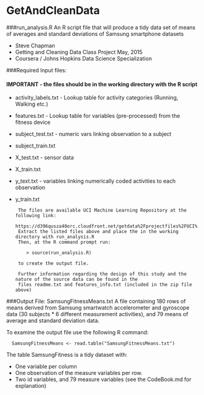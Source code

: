 # GetAndCleanData


###run_analysis.R 
An R script file that will produce a tidy data set of means of averages and standard deviations of Samsung smartphone datasets

* Steve Chapman
* Getting and Cleaning Data Class Project  May, 2015
* Coursera / Johns Hopkins Data Science Specialization

###Required Input files:
#### IMPORTANT - the files should be in the working directory with the R script 

* activity_labels.txt - Lookup table for activity categories (Running, Walking etc.)
* features.txt - Lookup table for variables (pre-processed) from the fitness device
* subject_test.txt - numeric vars linking observation to a subject
* subject_train.txt  
* X_test.txt - sensor data
* X_train.txt
* y_text.txt - variables linking numerically coded activities to each observation
* y_train.txt
      
       The files are available UCI Machine Learning Repository at the following link:
       https://d396qusza40orc.cloudfront.net/getdata%2Fprojectfiles%2FUCI%20HAR%20Dataset.zip
       Extract the listed files above and place the in the working directory with run_analysis.R
       Then, at the R command prompt run:

          > source(run_analysis.R) 
          
       to create the output file.
       
       Further information regarding the design of this study and the nature of the source data can be found in the
       files readme.txt and features_info.txt (included in the zip file above)

###Output File: SamsungFitnessMeans.txt
       A file containing 180 rows of means derived from Samsung smartwatch accelerometer
       and gyroscope data (30 subjects * 6 different measurement activities), and 79
       means of average and standard deviation data.
       
To examine the output file use the following R command:

      SamsungFitnessMeans <- read.table("SamsungFitnessMeans.txt")
      
The table SamsungFitness is a tidy dataset with:

* One variable per column
* One observation of the measure variables per row.
* Two id variables, and 79 measure variables (see the CodeBook.md for explanation)

       


